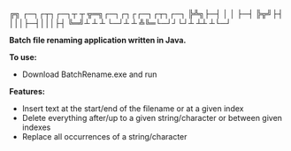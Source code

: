 
╔╗ ┌─┐┌┬┐┌─┐┬ ┬  ╦═╗┌─┐┌┐┌┌─┐┌┬┐┌─┐
╠╩╗├─┤ │ │  ├─┤  ╠╦╝├┤ │││├─┤│││├┤ 
╚═╝┴ ┴ ┴ └─┘┴ ┴  ╩╚═└─┘┘└┘┴ ┴┴ ┴└─┘

**Batch file renaming application written in Java.**

**To use:**
- Download BatchRename.exe and run

**Features:**
- Insert text at the start/end of the filename or at a given index
- Delete everything after/up to a given string/character or between given indexes
- Replace all occurrences of a string/character
